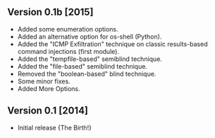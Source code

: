 ## Version 0.1b [2015]
* Added some enumeration options.
* Added an alternative option for os-shell (Python).
* Added the "ICMP Exfiltration" technique on classic results-based command injections (first module). 
* Added the "tempfile-based" semiblind technique.
* Added the "file-based" semiblind technique.
* Removed the "boolean-based" blind technique.
* Some minor fixes.
* Added More Options.

## Version 0.1 [2014]
* Initial release {The Birth!}
